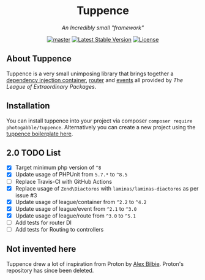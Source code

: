 <h1 align="center">Tuppence</h1>
<p align="center"><em>An Incredibly small "framework"</em></p>

<p align="center">
  <a href="https://travis-ci.org/photogabble/tuppence"><img src="https://travis-ci.org/photogabble/tuppence.svg?branch=master" title="master"></a>
  <a href="https://packagist.org/packages/photogabble/tuppence"><img src="https://img.shields.io/packagist/v/photogabble/tuppence.svg" alt="Latest Stable Version"></a>
  <a href="LICENSE"><img src="https://img.shields.io/github/license/photogabble/tuppence.svg" alt="License"></a>
</p>

## About Tuppence

Tuppence is a very small unimposing library that brings together a [dependency injection container](http://container.thephpleague.com/), [router](http://route.thephpleague.com/) and [events](http://event.thephpleague.com/2.0/) all provided by _The League of Extraordinary Packages_.

## Installation

You can install tuppence into your project via composer `composer require photogabble/tuppence`. Alternatively you can create a new project using the [tuppence boilerplate here](https://github.com/photogabble/tuppence-boilerplate).

## 2.0 TODO List
- [x] Target minimum php version of `^8`
- [x] Update usage of PHPUnit from `5.7.*` to `^8.5`
- [ ] Replace Travis-CI with GitHub Actions
- [x] Replace usage of `Zend\Diactoros` with `laminas/laminas-diactoros` as per issue #3
- [x] Update usage of league/container from `^2.2` to `^4.2`
- [x] Update usage of league/event from `^2.1` to `^3.0`
- [x] Update usage of league/route from `^3.0` to `^5.1`
- [ ] Add tests for router DI
- [ ] Add tests for Routing to controllers 

## Not invented here

Tuppence drew a lot of inspiration from Proton by [Alex Bilbie](https://github.com/alexbilbie). Proton's repository has since been deleted.
